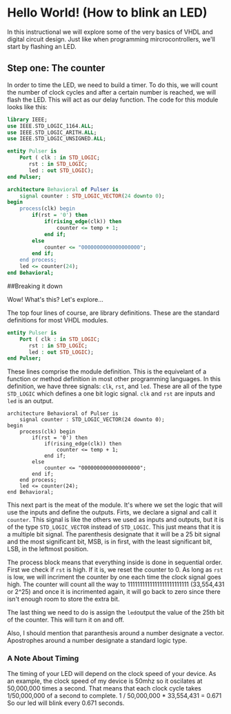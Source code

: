 # Hello World!  (How to blink an LED)

In this instructional we will explore some of the very basics of VHDL and digital circuit design.  Just like when programming mircrocontrollers, we'll start by flashing an LED.  

## Step one:  The counter 

In order to time the LED, we need to build a timer.  To do this, we will count the number of clock cycles and after a certain number is reached, we will flash the LED.  This will act as our delay function.  The code for this module looks like this:  

```VHDL
library IEEE;
use IEEE.STD_LOGIC_1164.ALL;
use IEEE.STD_LOGIC_ARITH.ALL;
use IEEE.STD_LOGIC_UNSIGNED.ALL;

entity Pulser is
    Port ( clk : in STD_LOGIC;
	   rst : in STD_LOGIC;
	   led : out STD_LOGIC);
end Pulser;

architecture Behavioral of Pulser is
	signal counter : STD_LOGIC_VECTOR(24 downto 0);
begin
	process(clk) begin
		if(rst = '0') then
			if(rising_edge(clk)) then
				counter <= temp + 1;
			end if;
		else
			counter <= "0000000000000000000";
		end if;
	end process;
	led <= counter(24);
end Behavioral;
```

##Breaking it down

Wow!  What's this?  Let's explore...  

The top four lines of course, are library definitions.  These are the standard definitions for most VHDL modules.  

```VHDL
entity Pulser is
    Port ( clk : in STD_LOGIC;
	   rst : in STD_LOGIC;
	   led : out STD_LOGIC);
end Pulser;
```

These lines comprise the module definition.  This is the equivelant of a function or method definition in most other programming languages.  In this definition, we have three signals: `clk`, `rst`, and `led`.  These are all of the type ```STD_LOGIC``` which defines a one bit logic signal.  ```clk``` and `rst` are inputs and `led` is an output.  

```
architecture Behavioral of Pulser is
	signal counter : STD_LOGIC_VECTOR(24 downto 0);
begin
	process(clk) begin
		if(rst = '0') then
			if(rising_edge(clk)) then
				counter <= temp + 1;
			end if;
		else
			counter <= "0000000000000000000";
		end if;
	end process;
	led <= counter(24);
end Behavioral;
```

This next part is the meat of the module.  It's where we set the logic that will use the inputs and define the outputs.  Firts, we declare a signal and call it ```counter```.  This signal is like the others we used as inputs and outputs, but it is of the type ```STD_LOGIC_VECTOR``` instead of ```STD_LOGIC```.  This just means that it is a multiple bit signal.  The parenthesis designate that it will be a 25 bit signal and the most significant bit, MSB, is in first, with the least significant bit, LSB, in the leftmost position.  

The process block means that everything inside is done in sequential order.  First we check if ```rst``` is high.  If it is, we reset the counter to 0.  As long as ```rst``` is low, we will incriment the counter by one each time the clock signal goes high.  The counter will count all the way to 1111111111111111111111111 (33,554,431 or 2^25) and once it is incrimented again, it will go back to zero since there isn't enough room to store the extra bit.  

The last thing we need to do is assign the `led`output the value of the 25th bit of the counter.  This will turn it on and off.  

Also, I should mention that paranthesis around a number designate a vector.  Apostrophes around a number designate a standard logic type.  

### A Note About Timing

The timing of your LED will depend on the clock speed of your device.  As an example, the clock speed of my device is 50mhz so it oscilates at 50,000,000 times a second.  That means that each clock cycle takes 1/50,000,000 of a second to complete.  1 / 50,000,000 * 33,554,431 = 0.671 So our led will blink every 0.671 seconds.  
